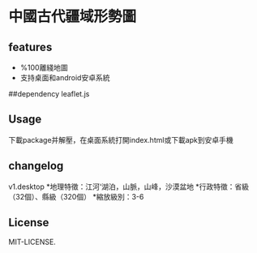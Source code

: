 # 中國古代疆域形勢圖

## features
* %100離綫地圖
* 支持桌面和android安卓系統

##dependency
leaflet.js

## Usage
下載package并解壓，在桌面系統打開index.html或下載apk到安卓手機

## changelog
v1.desktop
*地理特徵：江河‘湖泊，山脈，山峰，沙漠盆地
*行政特徵：省級（32個）、縣級（320個）
*縮放級別：3-6


## License
MIT-LICENSE.
